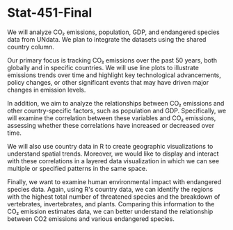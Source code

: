 # Stat-451-Final
We will analyze CO₂ emissions, population, GDP, and endangered species data from UNdata. 
We plan to integrate the datasets using the shared country column. 

Our primary focus is tracking CO₂ emissions over the past 50 years, both globally and in specific countries. We will use line plots to illustrate emissions trends over time and highlight key technological advancements, policy changes, or other significant events that may have driven major changes in emission levels.

In addition, we aim to analyze the relationships between CO₂ emissions and other country-specific factors, such as population and GDP. Specifically, we will examine the correlation between these variables and CO₂ emissions, assessing whether these correlations have increased or decreased over time.

We will also use country data in R to create geographic visualizations to understand spatial trends. Moreover, we would like to display and interact with these correlations in a layered data visualization in which we can see multiple or specified patterns in the same space.

Finally, we want to examine human environmental impact with endangered species data. Again, using R's country data, we can identify the regions with the highest total number of threatened species and the breakdown of vertebrates, invertebrates, and plants. Comparing this information to the CO₂ emission estimates data, we can better understand the relationship between CO2 emissions and various endangered species.

